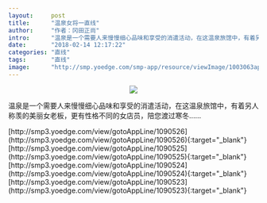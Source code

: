 ```yaml
---
layout:     post
title:      "温泉女将一直线"
author:     "作者：冈田正尚"
intro:      "温泉是一个需要人来慢慢细心品味和享受的消遣活动，在这温泉旅馆中，有着另人称羡的美丽女老板，更有性格不同的女店员，陪您渡过寒冬……"
date:       "2018-02-14 12:17:22"
categories: "直线"
tags:       "直线"
image:      "http://smp.yoedge.com/smp-app/resource/viewImage/1003063appline.png"
---
```

<div style="text-align: center">
<p><img src="http://smp.yoedge.com/smp-app/resource/viewImage/1003063appline.png"/></p>
</div>
<p class="post-meta">
<span>温泉是一个需要人来慢慢细心品味和享受的消遣活动，在这温泉旅馆中，有着另人称羡的美丽女老板，更有性格不同的女店员，陪您渡过寒冬……</span>
</p>
[http://smp3.yoedge.com/view/gotoAppLine/1090526](http://smp3.yoedge.com/view/gotoAppLine/1090526){:target="_blank"}
[http://smp3.yoedge.com/view/gotoAppLine/1090525](http://smp3.yoedge.com/view/gotoAppLine/1090525){:target="_blank"}
[http://smp3.yoedge.com/view/gotoAppLine/1090524](http://smp3.yoedge.com/view/gotoAppLine/1090524){:target="_blank"}
[http://smp3.yoedge.com/view/gotoAppLine/1090523](http://smp3.yoedge.com/view/gotoAppLine/1090523){:target="_blank"}



